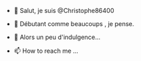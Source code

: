 - 👋 Salut, je suis  @Christophe86400
- 👀 Débutant comme beaucoups , je pense.

- 💞️ Alors un peu d'indulgence...
- 📫 How to reach me ...

<!---
Christophe86400/Christophe86400 is a ✨ special ✨ repository because its `README.md` (this file) appears on your GitHub profile.
You can click the Preview link to take a look at your changes.
--->
